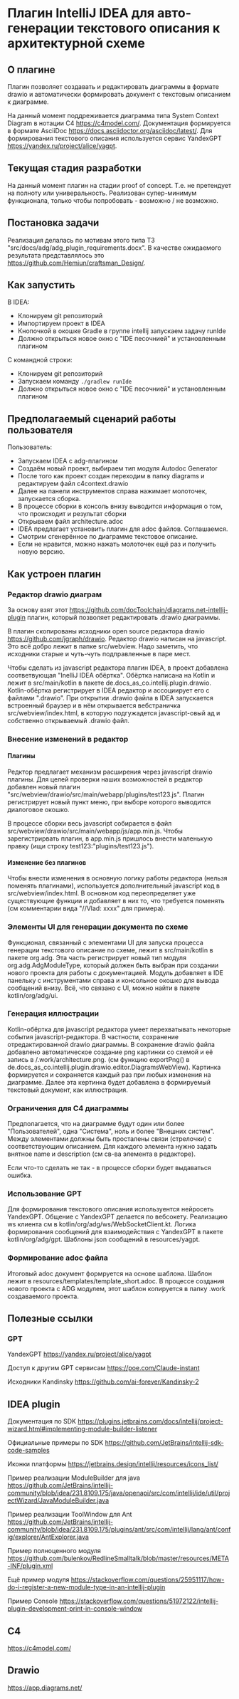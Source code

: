 # Плагин IntelliJ IDEA для авто-генерации текстового описания к архитектурной схеме

## О плагине
<!-- Plugin description -->

Плагин позволяет создавать и редактировать диаграммы в формате drawio и автоматически формировать документ с текстовым описанием к диаграмме. 

На данный момент поддреживается диаграмма типа System Context Diagram в нотации C4 https://c4model.com/. Документация формируется в формате AsciiDoc https://docs.asciidoctor.org/asciidoc/latest/. Для формирования текстового описания используется сервис YandexGPT https://yandex.ru/project/alice/yagpt.

<!-- Plugin description end -->

## Текущая стадия разработки

На данный момент плагин на стадии proof of concept. Т.е. не претендует на полноту или универальность. Реализован супер-минимум функционала, только чтобы попробовать - возможно / не возможно.

## Постановка задачи

Реализация делалась по мотивам этого типа ТЗ "src/docs/adg/adg_plugin_requirements.docx". В качестве ожидаемого результата представлялось это https://github.com/Hemiun/craftsman_Design/.

## Как запустить

В IDEA:
- Клонируем git репозиторий
- Импортируем проект в IDEA
- Кнопочкой в окошке Gradle в группе intellij запускаем задачу runIde
- Должно открыться новое окно с "IDE песочнией" и установленным плагином

С командной строки:
- Клонируем git репозиторий
- Запускаем команду `./gradlew runIde`
- Должно открыться новое окно с "IDE песочнией" и установленным плагином

## Предполагаемый сценарий работы пользователя

Пользователь:

- Запускаем IDEA с adg-плагином
- Создаём новый проект, выбираем тип модуля Autodoc Generator
- После того как проект создан переходим в папку diagrams и редактируем файл c4context.drawio
- Далее на панели инструментов справа нажимает молоточек, запускается сборка.
- В процессе сборки в консоль внизу выводится информация о том, что происходит и результат сборки
- Открываем файл architecture.adoc
- IDEA предлагает установить плагин для adoc файлов. Соглашаемся.
- Смотрим сгенерённое по диаграмме текстовое описание.
- Если не нравится, можно нажать молоточек ещё раз и получить новую версию.

## Как устроен плагин

### Редактор drawio диаграм

За основу взят этот https://github.com/docToolchain/diagrams.net-intellij-plugin плагин, который позволяет редактировать .drawio диаграммы. 

В плагин скопированы исходники open source редактора drawio https://github.com/jgraph/drawio. Редактор drawio написан на javascript. Это всё добро лежит в папке src/webview. Надо заметить, что исходники старые и чуть-чуть подправленные в паре мест.

Чтобы сделать из javascript редактора плагин IDEA, в проект добавлена соответвующая "InelliJ IDEA обёртка". Обёртка написана на Kotlin и лежит в src/main/kotlin в пакете de.docs_as_co.intellij.plugin.drawio. Kotlin-обёртка регистрирует в IDEA редактор и ассоциирует его с файлами ".drawio". При открытии .drawio файла в IDEA запускается встроенный браузер и в нём открывается вебстраничка src/webview/index.html, в которую подгужадется javascript-овый ад и собственно открываемый .drawio файл.

### Внесение изменений в редактор

#### Плагины

Редктор предлагает механизм расширения через javascript drawio плагины. Для целей проверки наших возможностей в редактор добавлен новый плагин "src/webview/drawio/src/main/webapp/plugins/test123.js". Плагин регистрирует новый пункт меню, при выборе которого выводится диалоговое окошко. 

В процессе сборки весь javascript собирается в файл src/webview/drawio/src/main/webapp/js/app.min.js. Чтобы зарегистрирвать плагин, в app.min.js пришлось внести маленькую правку (ищи строку 
test123:"plugins/test123.js").

#### Изменение без плагинов

Чтобы внести изменения в основную логику работы редактора (нельзя поменять плагинами), используется дополнительный javascript код в src/webview/index.html. В основном код переопределяет уже существующие функции и добавляет в них то, что требуется поменять (см комментарии вида "//Vlad: хххх" для примера).

### Элементы UI для генерации документа по схеме

Функционал, связанный с элементами UI для запуска процесса генерации текстового описание по схеме, лежит в src/main/kotlin в пакете org.adg. Эта часть регистрирует новый тип модуля org.adg.AdgModuleType, который должен быть выбран при создании нового проекта для работы с документацией. Модуль добавляет в IDE панельку с инструментами справа и консольное окошко для вывода сообщений внизу. Всё, что связано с UI, можно найти в пакете kotlin/org/adg/ui.

### Генерация иллюстрации

Kotlin-обёртка для javascript редактора умеет перехватывать некоторые события javascript-редактора. В частности, сохранение отредактированной drawio диаграммы. В сохранение drawio файла добавлено автоматическое создание png картинки со схемой и её запись в /.work/architecture.png. (см функцию exportPng() в de.docs_as_co.intellij.plugin.drawio.editor.DiagramsWebView). Картинка формируется и сохраняется каждый раз при любых изменения на диаграмме. Далее эта кертинка будет добавлена в формируемый текстовый документ, как иллюстрация.

### Ограничения для C4 диаграммы

Предполагается, что на диаграмме будут один или более "Пользователей", одна "Система", ноль и более "Внешних систем". Между элементами должны быть просталены связи (стрелочки) с соответствующим описанием. Для каждого элемента нужно задать внятное name и description (см св-ва элемента в редакторе).

Если что-то сделать не так - в процессе сборки будет выдаваться ошибка.

### Использование GPT

Для формирования текстового описания используентся нейросеть YandexGPT. Общение с YandexGPT делается по вебсокету. Реализацию ws клиента см в kotlin/org/adg/ws/WebSocketClient.kt. Логика формирования сообщений для взаимодействия с YandexGPT в пакете kotlin/org/adg/gpt. Шаблоны json сообщений в resources/yagpt.

### Формирование adoc файла

Итоговый adoc документ формруется на основе шаблона. Шаблон лежит в resources/templates/template_short.adoc. В процессе создания нового проекта с ADG модулем, этот шаблон копируется в папку .work создаваемого проекта.

## Полезные ссылки

### GPT

YandexGPT https://yandex.ru/project/alice/yagpt

Доступ к другим GPT сервисам https://poe.com/Claude-instant

Исходники Kandinsky https://github.com/ai-forever/Kandinsky-2

## IDEA plugin

Документация по SDK
https://plugins.jetbrains.com/docs/intellij/project-wizard.html#implementing-module-builder-listener

Официальные примеры по SDK
https://github.com/JetBrains/intellij-sdk-code-samples

Иконки платформы
https://jetbrains.design/intellij/resources/icons_list/

Пример реализации ModuleBuilder для java
https://github.com/JetBrains/intellij-community/blob/idea/231.8109.175/java/openapi/src/com/intellij/ide/util/projectWizard/JavaModuleBuilder.java

Пример реализации ToolWindow для Ant
https://github.com/JetBrains/intellij-community/blob/idea/231.8109.175/plugins/ant/src/com/intellij/lang/ant/config/explorer/AntExplorer.java

Пример полноценного модуля
https://github.com/bulenkov/RedlineSmalltalk/blob/master/resources/META-INF/plugin.xml

Ещё пример модуля
https://stackoverflow.com/questions/25951117/how-do-i-register-a-new-module-type-in-an-intellij-plugin

Пример Console
https://stackoverflow.com/questions/51972122/intellij-plugin-development-print-in-console-window

## C4

https://c4model.com/

## Drawio

https://app.diagrams.net/
